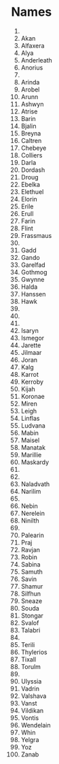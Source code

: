 # Names

1.   
2. Akan  
3. Alfaxera  
4. Alya  
5. Anderleath  
6. Anorius  
7.    
8. Arinda  
9. Arobel  
10. Arunn  
11. Ashwyn  
12. Atrise  
13. Barin  
14. Bjalin  
15. Breyna  
16. Caltren  
17. Chebeye  
18. Colliers  
19. Darla  
20. Dordash  
21. Droug  
22. Ebelka  
23. Elethuel  
24. Elorin  
25. Erile  
26. Erull  
27. Farin  
28. Flint  
29. Frassmaus  
30.  
31. Gadd  
32. Gando  
33. Garelfad  
34. Gothmog  
35. Gwynne  
36. Halda  
37. Hanssen  
38. Hawk  
39.  
40.  
41.   
42. Isaryn  
43. Ismegor  
44. Jarette  
45. Jilmaar  
46. Joran  
47. Kalg  
48. Karrot  
49. Kerroby  
50. Kijah  
51. Koronae  
52. Miren  
53. Leigh  
54. Linflas  
55. Ludvana  
56. Mabin  
57. Maisel  
58. Manatak  
59. Marillie  
60. Maskardy  
61.   
62.  
63. Naladvath  
64. Narilim  
65.  
66. Nebin  
67. Nerelein  
68. Ninilth  
69.   
70. Palearin  
71. Praj  
72. Ravjan  
73. Robin  
74. Sabina  
75. Samuth  
76. Savin  
77. Shamur  
78. Silfhun  
79. Sneaze  
80. Souda  
81. Stongar  
82. Svalof  
83. Talabri  
84.  
85. Terili  
86. Thylerios  
87. Tixall  
88. Torulm  
89.  
90. Ulyssia  
91. Vadrin  
92. Valshava  
93. Vanst  
94. Vildikan  
95. Vontis  
96. Wendelain  
97. Whin  
98. Yelgra  
99. Yoz  
100. Zanab  

